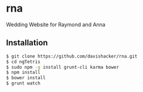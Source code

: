 rna
===

Wedding Website for Raymond and Anna

Installation
----
```sh
$ git clone https://github.com/davishacker/rna.git
$ cd ngTetris
$ sudo npm -g install grunt-cli karma bower
$ npm install
$ bower install
$ grunt watch
```
